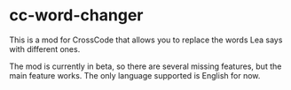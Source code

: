 # cc-word-changer
This is a mod for CrossCode that allows you to replace the words Lea says with different ones.

The mod is currently in beta, so there are several missing features, but the main feature works. The only language supported is English for now.